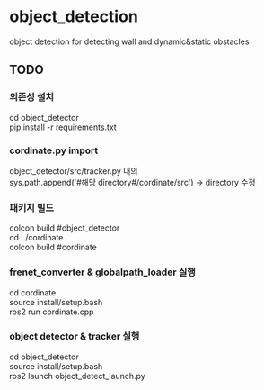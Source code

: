 # object_detection
object detection for detecting wall and dynamic&amp;static obstacles

## TODO  
### 의존성 설치  
cd object_detector  
pip install -r requirements.txt  

### cordinate.py import  
object_detector/src/tracker.py 내의   
sys.path.append('#해당 directory#/cordinate/src') -> directory 수정  

### 패키지 빌드  
colcon build #object_detector  
cd ../cordinate  
colcon build #cordinate   

### frenet_converter & globalpath_loader 실행  
cd cordinate  
source install/setup.bash  
ros2 run cordinate.cpp  

### object detector & tracker 실행  
cd object_detector  
source install/setup.bash  
ros2 launch object_detect_launch.py  


